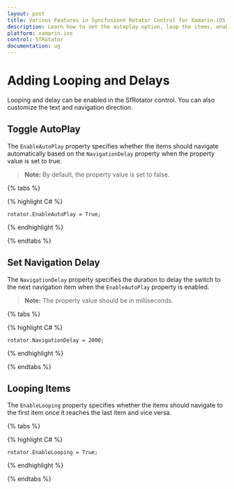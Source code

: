 ```yaml
---
layout: post
title: Various Features in Syncfusion® Rotator Control for Xamarin.iOS
description: Learn how to set the autoplay option, loop the items, enable text area and choose the navigation direction in Rotator control for Xamarin.iOS
platform: xamarin.ios
control: SfRotator
documentation: ug
---
```


# Adding Looping and Delays

Looping and delay can be enabled in the SfRotator control. You can also customize the text and navigation direction.

## Toggle AutoPlay

The `EnableAutoPlay` property specifies whether the items should navigate automatically based on the `NavigationDelay` property when the property value is set to true.

> **Note:** By default, the property value is set to false.

{% tabs %}

{% highlight C# %}

	rotator.EnableAutoPlay = True;

{% endhighlight %}

{% endtabs %}

## Set Navigation Delay

The `NavigationDelay` property specifies the duration to delay the switch to the next navigation item when the `EnableAutoPlay` property is enabled.

> **Note:** The property value should be in milliseconds.

{% tabs %}

{% highlight C# %}

	rotator.NavigationDelay = 2000;

{% endhighlight %}

{% endtabs %}

## Looping Items

The `EnableLooping` property specifies whether the items should navigate to the first item once it reaches the last item and vice versa.

{% tabs %}

{% highlight C# %}

	rotator.EnableLooping = True;

{% endhighlight %}

{% endtabs %}